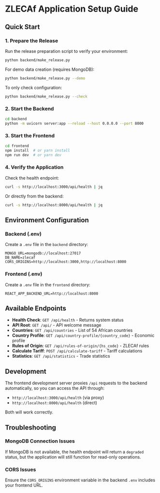# ZLECAf Application Setup Guide

## Quick Start

### 1. Prepare the Release

Run the release preparation script to verify your environment:

```bash
python backend/make_release.py
```

For demo data creation (requires MongoDB):

```bash
python backend/make_release.py --demo
```

To only check configuration:

```bash
python backend/make_release.py --check
```

### 2. Start the Backend

```bash
cd backend
python -m uvicorn server:app --reload --host 0.0.0.0 --port 8000
```

### 3. Start the Frontend

```bash
cd frontend
npm install  # or yarn install
npm run dev  # or yarn dev
```

### 4. Verify the Application

Check the health endpoint:

```bash
curl -s http://localhost:3000/api/health | jq
```

Or directly from the backend:

```bash
curl -s http://localhost:8000/api/health | jq
```

## Environment Configuration

### Backend (.env)

Create a `.env` file in the `backend` directory:

```env
MONGO_URL=mongodb://localhost:27017
DB_NAME=zlecaf
CORS_ORIGINS=http://localhost:3000,http://localhost:8000
```

### Frontend (.env)

Create a `.env` file in the `frontend` directory:

```env
REACT_APP_BACKEND_URL=http://localhost:8000
```

## Available Endpoints

- **Health Check**: `GET /api/health` - Returns system status
- **API Root**: `GET /api/` - API welcome message
- **Countries**: `GET /api/countries` - List of 54 African countries
- **Country Profile**: `GET /api/country-profile/{country_code}` - Economic profile
- **Rules of Origin**: `GET /api/rules-of-origin/{hs_code}` - ZLECAf rules
- **Calculate Tariff**: `POST /api/calculate-tariff` - Tariff calculations
- **Statistics**: `GET /api/statistics` - Trade statistics

## Development

The frontend development server proxies `/api` requests to the backend automatically, so you can access the API through:

- `http://localhost:3000/api/health` (via proxy)
- `http://localhost:8000/api/health` (direct)

Both will work correctly.

## Troubleshooting

### MongoDB Connection Issues

If MongoDB is not available, the health endpoint will return a `degraded` status, but the application will still function for read-only operations.

### CORS Issues

Ensure the `CORS_ORIGINS` environment variable in the backend `.env` includes your frontend URL.
